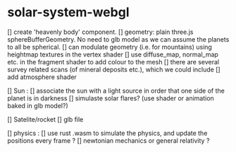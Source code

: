 
# solar-system-webgl

[] create 'heavenly body' component. 
  [] geometry: plain three.js sphereBufferGeometry. No need to glb model as we can assume the planets to all be spherical. 
  [] can modulate geometry (i.e. for mountains) using heightmap textures in the vertex shader
  [] use diffuse_map, normal_map etc. in the fragment shader to add colour to the mesh
  [] there are several survey related scans (of mineral deposits etc.), which we could include
  [] add atmosphere shader
 
[] Sun : 
  [] associate the sun with a light source in order that one side of the planet is in darkness
  [] simulaste solar flares? (use shader or animation baked in glb model?)
 
[] Satelite/rocket
  [] glb file

[] physics :
  [] use rust .wasm to simulate the physics, and update the positions every frame ? 
  [] newtonian mechanics or general relativity ? 